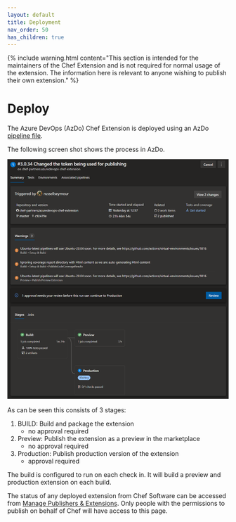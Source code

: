 ```yaml
---
layout: default
title: Deployment
nav_order: 50
has_children: true
---
```


{% include warning.html content="This section is intended for the maintainers of the Chef Extension and is not required for normal usage of the extension. The information here is relevant to anyone wishing to publish their own extension." %}

# Deploy

The Azure DevOps (AzDo) Chef Extension is deployed using an AzDo [pipeline file](https://github.com/chef-partners/azuredevops-chef-extension/azure-pipelines.yaml).

The following screen shot shows the process in AzDo.

![AzDo Pipeline](../../images/azdo-pipeline-ui.png)

As can be seen this consists of 3 stages:

 1. BUILD: Build and package the extension
    - no approval required
 2. Preview: Publish the extension as a preview in the marketplace
    - no approval required
 3. Production: Publish production version of the extension
    - approval required

The build is configured to run on each check in. It will build a preview and production extension on each build.

The status of any deployed extension from Chef Software can be accessed from [Manage Publishers & Extensions](https://marketplace.visualstudio.com/manage/publishers/chef-software). Only people with the permissions to publish on behalf of Chef will have access to this page.